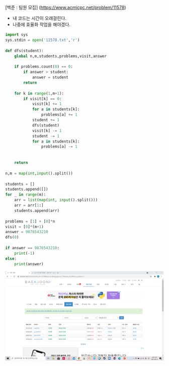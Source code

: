 [백준 : 팀원 모집] (https://www.acmicpc.net/problem/11578)



- 내 코드는 시간이 오래걸린다.
- 나중에 효율화 작업을 해야겠다.





```python
import sys
sys.stdin = open('11578.txt','r')

def dfs(student):
    global n,m,students,problems,visit,answer

    if problems.count(0) == 0:
        if answer > student:
            answer = student
        return

    for k in range(1,m+1):
        if visit[k] == 0:
            visit[k] += 1
            for a in students[k]:
                problems[a] += 1
            student += 1
            dfs(student)
            visit[k] -= 1
            student -= 1
            for a in students[k]:
                problems[a] -= 1


    return

n,m = map(int,input().split())

students = []
students.append([])
for _ in range(m):
    arr = list(map(int, input().split()))
    arr = arr[1:]
    students.append(arr)

problems = [1] + [0]*n
visit = [0]*(m+1)
answer = 9876543210
dfs(0)

if answer == 9876543210:
    print(-1)
else:
    print(answer)
```

![20210618_022740](20210618_022740.png)
